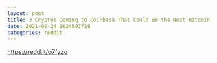 ```yaml
--- 
layout: post 
title: 3 Cryptos Coming to Coinbase That Could Be the Next Bitcoin 
date: 2021-06-24 1624593718 
categories: reddit 
--- 
```

https://redd.it/o7fyzo
